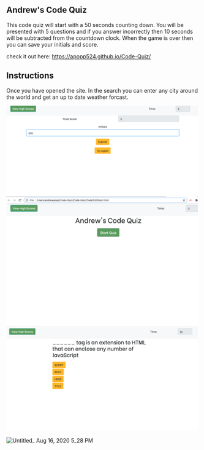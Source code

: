 ## Andrew's Code Quiz

This code quiz will start with a 50 seconds counting down. You will be presented with 5 questions and if you answer incorrectly then 10 seconds will be subtracted from the countdown clock. When the game is over then you can save your initials and score.


check it out here: https://apopp524.github.io/Code-Quiz/


## Instructions
Once you have opened the site. In the search you can enter any city around the world and get an up to date weather forcast. 



<img src="screen1.png" width="500">




<img src="screen2.png" width="500">




<img src="screen3.png" width="500">





![Untitled_ Aug 16, 2020 5_28 PM](https://user-images.githubusercontent.com/64044377/90345436-1e2d9f80-dfe6-11ea-8f7f-4cafd84fb595.gif)
